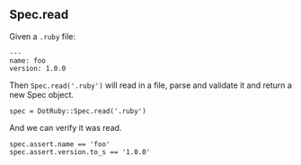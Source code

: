 ## Spec.read

Given a `.ruby` file:

    ---
    name: foo
    version: 1.0.0

Then `Spec.read('.ruby')` will read in a file, parse and
validate it and return a new Spec object.

    spec = DotRuby::Spec.read('.ruby')

And we can verify it was read.

    spec.assert.name == 'foo'
    spec.assert.version.to_s == '1.0.0'


